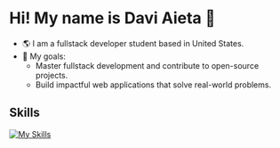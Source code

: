 # Hi! My name is Davi Aieta 👋

- 🌎 I am a fullstack developer student based in United States.
- 🎯 My goals:
   - Master fullstack development and contribute to open-source projects.
   - Build impactful web applications that solve real-world problems.

## Skills
[![My Skills](https://skillicons.dev/icons?i=js,ts,react,nextjs,tailwind,python,mysql)](https://skillicons.dev)
